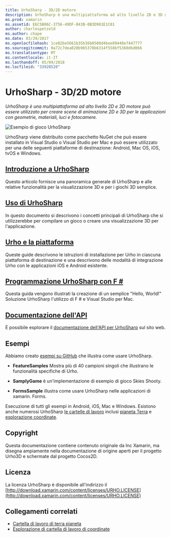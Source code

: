 ```yaml
---
title: UrhoSharp - 3D/2D motore
description: UrhoSharp è una multipiattaforma ad alto livello 2D e 3D motore può essere utilizzato per creare scene di animazione 2D e 3D per le applicazioni con geometrie, materiali, luci e fotocamere.
ms.prod: xamarin
ms.assetid: E6C5B86C-3756-49DF-843B-0B3D981E1C01
author: charlespetzold
ms.author: chape
ms.date: 03/29/2017
ms.openlocfilehash: 1ce02be5661b35b36b0508d4bee89448e7447777
ms.sourcegitcommit: 0a72c7dea020b965378b6314f558bf5360dbd066
ms.translationtype: MT
ms.contentlocale: it-IT
ms.lasthandoff: 05/09/2018
ms.locfileid: "33920520"
---
```

# <a name="urhosharp---3d2d-engine"></a>UrhoSharp - 3D/2D motore

_UrhoSharp è una multipiattaforma ad alto livello 2D e 3D motore può essere utilizzato per creare scene di animazione 2D e 3D per le applicazioni con geometrie, materiali, luci e fotocamere._

![Esempio di gioco UrhoSharp](images/video.gif)

UrhoSharp viene distribuito come pacchetto NuGet che può essere installato in Visual Studio o Visual Studio per Mac e può essere utilizzato per una delle seguenti piattaforme di destinazione: Android, Mac OS, iOS, tvOS e Windows.

## <a name="an-introduction-to-urhosharpgraphics-gamesurhosharpintroductionmd"></a>[Introduzione a UrhoSharp](~/graphics-games/urhosharp/introduction.md)

Questo articolo fornisce una panoramica generale di UrhoSharp e alle relative funzionalità per la visualizzazione 3D e per i giochi 3D semplice.

## <a name="using-urhosharpgraphics-gamesurhosharpusingmd"></a>[Uso di UrhoSharp](~/graphics-games/urhosharp/using.md)

In questo documento si descrivono i concetti principali di UrhoSharp che si utilizzerebbe per compilare un gioco o creare una visualizzazione 3D per l'applicazione.

## <a name="urho-and-your-platformgraphics-gamesurhosharpplatformindexmd"></a>[Urho e la piattaforma](~/graphics-games/urhosharp/platform/index.md)

Queste guide descrivono le istruzioni di installazione per Urho in ciascuna piattaforma di destinazione e una descrivono delle modalità di integrazione Urho con le applicazioni iOS e Android esistente.

## <a name="programming-urhosharp-with-fgraphics-gamesurhosharpfsharpmd"></a>[Programmazione UrhoSharp con F #](~/graphics-games/urhosharp/fsharp.md)

Questa guida vengono illustrati la creazione di un semplice "Hello, World!" Soluzione UrhoSharp l'utilizzo di F # e Visual Studio per Mac.

## <a name="api-documentationhttpsdeveloperxamarincomapirooturho"></a>[Documentazione dell'API](https://developer.xamarin.com/api/root/Urho/)

È possibile esplorare il [documentazione dell'API per UrhoSharp](https://developer.xamarin.com/api/root/Urho/) sul sito web.

## <a name="samples"></a>Esempi

Abbiamo creato [esempi su GitHub](http://github.com/xamarin/urho-samples) che illustra come usare UrhoSharp.

- **FeatureSamples** Mostra più di 40 campioni singoli che illustrano le funzionalità specifiche di Urho.

- **SamplyGame** è un'implementazione di esempio di gioco Skies Shooty.

- **FormsSample** illustra come usare UrhoSharp nelle applicazioni di xamarin. Forms.

Esecuzione di tutti gli esempi in Android, iOS, Mac e Windows.
Esistono anche numerosi UrhoSharp [le cartelle di lavoro](https://developer.xamarin.com/workbooks/) inclusi [pianeta Terra](https://developer.xamarin.com/workbooks/graphics/urhosharp/planetearth/planetearth.workbook) e [esplorazione coordinate](https://developer.xamarin.com/workbooks/graphics/urhosharp/coordinates/ExploringUrhoCoordinates.workbook).

## <a name="copyright"></a>Copyright

Questa documentazione contiene contenuto originale da Inc Xamarin, ma disegna ampiamente nella documentazione di origine aperti per il progetto Urho3D e schermate dal progetto Cocos2D.

## <a name="license"></a>Licenza

La licenza UrhoSharp è disponibile all'indirizzo il [http://download.xamarin.com/content/licenses/URHO.LICENSE](http://download.xamarin.com/content/licenses/URHO.LICENSE)

## <a name="related-links"></a>Collegamenti correlati

- [Cartella di lavoro di terra pianeta](https://developer.xamarin.com/workbooks/graphics/urhosharp/planetearth/planetearth.workbook)
- [Esplorazione di cartella di lavoro di coordinate](https://developer.xamarin.com/workbooks/graphics/urhosharp/coordinates/ExploringUrhoCoordinates.workbook)
